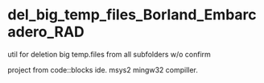 # del_big_temp_files_Borland_Embarcadero_RAD

util for deletion big temp.files from all subfolders w/o confirm

project from code::blocks ide. msys2 mingw32 compiller.
